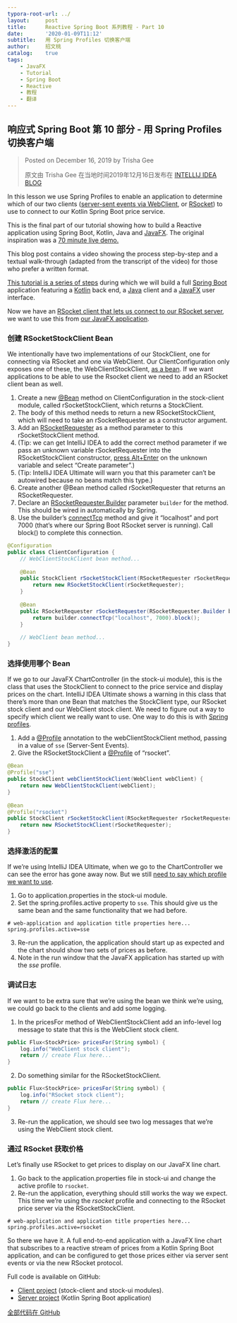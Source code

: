 ```yaml
---
typora-root-url: ../
layout:     post
title:      Reactive Spring Boot 系列教程 - Part 10
date:       '2020-01-09T11:12'
subtitle:   用 Spring Profiles 切换客户端
author:     招文桃
catalog:    true
tags:
    - JavaFX
    - Tutorial
    - Spring Boot
    - Reactive
    - 教程
    - 翻译
---
```


## 响应式 Spring Boot 第 10 部分 - 用 Spring Profiles 切换客户端

> Posted on December 16, 2019 by Trisha Gee
>
> 原文由 Trisha Gee 在当地时间2019年12月16日发布在 [INTELLIJ IDEA BLOG](https://blog.jetbrains.com/idea/2019/12/tutorial-reactive-spring-boot-kotlin-rsocket-server/)



In this lesson we use Spring Profiles to enable an application to determine which of our two clients ([server-sent events via WebClient](https://www.baeldung.com/spring-server-sent-events), or [RSocket](http://rsocket.io/)) to use to connect to our Kotlin Spring Boot price service.

This is the final part of our tutorial showing how to build a Reactive application using Spring Boot, Kotlin, Java and [JavaFX](https://openjfx.io/). The original inspiration was a [70 minute live demo.](https://blog.jetbrains.com/idea/2019/10/fully-reactive-spring-kotlin-and-javafx-playing-together/)

This blog post contains a video showing the process step-by-step and a textual walk-through (adapted from the transcript of the video) for those who prefer a written format.

<!--more-->

[This tutorial is a series of steps](https://blog.jetbrains.com/idea/tag/tutorial-reactive-spring/) during which we will build a full [Spring Boot](https://spring.io/projects/spring-boot) application featuring a [Kotlin](https://kotlinlang.org/) back end, a [Java](https://jdk.java.net/13/) client and a [JavaFX](https://openjfx.io/) user interface.

Now we have an [RSocket client that lets us connect to our RSocket server](https://blog.jetbrains.com/idea/2019/12/tutorial-reactive-spring-boot-java-rsocket-client/), we want to use this from [our JavaFX application](https://blog.jetbrains.com/idea/2019/11/tutorial-reactive-spring-boot-displaying-reactive-data/).

### 创建 RSocketStockClient Bean

We intentionally have two implementations of our StockClient, one for connecting via RSocket and one via WebClient. Our ClientConfiguration only exposes one of these, the WebClientStockClient, [as a bean](https://docs.spring.io/spring/docs/current/spring-framework-reference/core.html#beans-definition). If we want applications to be able to use the Rsocket client we need to add an RSocket client bean as well.

1. Create a new [@Bean](https://docs.spring.io/spring-framework/docs/current/javadoc-api/org/springframework/context/annotation/Bean.html) method on ClientConfiguration in the stock-client module, called rSocketStockClient, which returns a StockClient.
2. The body of this method needs to return a new RSocketStockClient, which will need to take an rSocketRequester as a constructor argument.
3. Add an [RSocketRequester](https://docs.spring.io/spring-framework/docs/current/javadoc-api/org/springframework/messaging/rsocket/RSocketRequester.html) as a method parameter to this rSocketStockClient method.
4. (Tip: we can get IntelliJ IDEA to add the correct method parameter if we pass an unknown variable rSocketRequester into the RSocketStockClient constructor, [press Alt+Enter](https://www.jetbrains.com/help/idea/migrating-from-eclipse-to-intellij-idea.html#273a3d24) on the unknown variable and select “Create parameter”.)
5. (Tip: IntelliJ IDEA Ultimate will warn you that this parameter can’t be autowired because no beans match this type.)
6. Create another @Bean method called rSocketRequester that returns an RSocketRequester.
7. Declare an [RSocketRequester.Builder](https://docs.spring.io/spring-framework/docs/current/javadoc-api/org/springframework/messaging/rsocket/RSocketRequester.Builder.html) parameter `builder` for the method. This should be wired in automatically by Spring.
8. Use the builder’s [connectTcp](https://docs.spring.io/spring-framework/docs/current/javadoc-api/org/springframework/messaging/rsocket/RSocketRequester.Builder.html#connectTcp-java.lang.String-int-) method and give it “localhost” and port 7000 (that’s where our Spring Boot RSocket server is running). Call block() to complete this connection.

```java
@Configuration
public class ClientConfiguration {
    // WebClientStockClient bean method...
 
    @Bean
    public StockClient rSocketStockClient(RSocketRequester rSocketRequester) {
        return new RSocketStockClient(rSocketRequester);
    }
 
    @Bean
    public RSocketRequester rSocketRequester(RSocketRequester.Builder builder) {
        return builder.connectTcp("localhost", 7000).block();
    }
 
    // WebClient bean method...
}
```



### 选择使用哪个 Bean

If we go to our JavaFX ChartController (in the stock-ui module), this is the class that uses the StockClient to connect to the price service and display prices on the chart. IntelliJ IDEA Ultimate shows a warning in this class that there’s more than one Bean that matches the StockClient type, our RSocket stock client and our WebClient stock client. We need to figure out a way to specify which client we really want to use. One way to do this is with [Spring profiles](https://docs.spring.io/spring/docs/current/spring-framework-reference/core.html#beans-definition-profiles-java).

1. Add a [@Profile](https://docs.spring.io/spring-framework/docs/current/javadoc-api/org/springframework/context/annotation/Profile.html) annotation to the webClientStockClient method, passing in a value of `sse` (Server-Sent Events).
2. Give the RSocketStockClient a [@Profile](https://docs.spring.io/spring-framework/docs/current/javadoc-api/org/springframework/context/annotation/Profile.html) of “rsocket”.

```java
@Bean
@Profile("sse")
public StockClient webClientStockClient(WebClient webClient) {
    return new WebClientStockClient(webClient);
}
 
@Bean
@Profile("rsocket")
public StockClient rSocketStockClient(RSocketRequester rSocketRequester) {
    return new RSocketStockClient(rSocketRequester);
}
```



### 选择激活的配置

If we’re using IntelliJ IDEA Ultimate, when we go to the ChartController we can see the error has gone away now. But we still [need to say which profile we want to use](https://docs.spring.io/spring/docs/current/spring-framework-reference/core.html#beans-definition-profiles-enable).

1. Go to application.properties in the stock-ui module.
2. Set the spring.profiles.active property to `sse`. This should give us the same bean and the same functionality that we had before.

```properties
# web-application and application title properties here...
spring.profiles.active=sse
```

3. Re-run the application, the application should start up as expected and the chart should show two sets of prices as before.
4. Note in the run window that the JavaFX application has started up with the *sse* profile.



### 调试日志

If we want to be extra sure that we’re using the bean we think we’re using, we could go back to the clients and add some logging.

1. In the pricesFor method of WebClientStockClient add an info-level log message to state that this is the WebClient stock client.

```java
public Flux<StockPrice> pricesFor(String symbol) {
    log.info("WebClient stock client");
    return // create Flux here...
}
```

2. Do something similar for the RSocketStockClient.

```java
public Flux<StockPrice> pricesFor(String symbol) {
    log.info("RSocket stock client");
    return // create Flux here...
}
```

3. Re-run the application, we should see two log messages that we’re using the WebClient stock client.

### 通过 RSocket 获取价格

Let’s finally use RSocket to get prices to display on our JavaFX line chart.

1. Go back to the application.properties file in stock-ui and change the active profile to `rsocket`.
2. Re-run the application, everything should still works the way we expect. This time we’re using the *rsocket* profile and connecting to the RSocket price server via the RSocketStockClient.

```properties
# web-application and application title properties here...
spring.profiles.active=rsocket
```

So there we have it. A full end-to-end application with a JavaFX line chart that subscribes to a reactive stream of prices from a Kotlin Spring Boot application, and can be configured to get those prices either via server sent events or via the new RSocket protocol.

Full code is available on GitHub:

- [Client project](https://github.com/trishagee/jb-stock-client) (stock-client and stock-ui modules).
- [Server project](https://github.com/trishagee/jb-stock-service) (Kotlin Spring Boot application)

[全部代码在 GitHub](https://github.com/zwt-io/rsb/)























